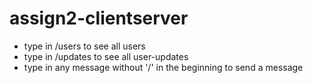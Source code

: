 # assign2-clientserver

- type in /users to see all users
- type in /updates to see all user-updates
- type in any message without '/' in the beginning to send a message
